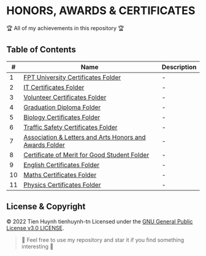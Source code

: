 # HONORS, AWARDS & CERTIFICATES

:trophy: All of my achievements in this repository :trophy:

## Table of Contents
#| Name | Description 
-| ---- | ----------- 
1| [FPT University Certificates Folder](./1-fpt-university) | -
2| [IT Certificates Folder](./2-information-technology) | -
3| [Volunteer Certificates Folder](./3-volunteer) | -
4| [Graduation Diploma Folder](./4-graduation) | -
5| [Biology Certificates Folder](./5-biology) | -
6| [Traffic Safety Certificates Folder](./6-traffic) | -
7| [Association & Letters and Arts Honors and Awards Folder](./7-union-&-letters-and-arts) | -
8| [Certificate of Merit for Good Student Folder](./8-good-grade-high-school) | -
9| [English Certificates Folder](./9-english) | -
10| [Maths Certificates Folder](./9-maths) | -
11| [Physics Certificates Folder](./9-physics) | -

## License & Copyright
&copy; 2022 Tien Huynh tienhuynh-tn Licensed under the [GNU General Public License v3.0 LICENSE](https://github.com/tienhuynh-tn/awards/blob/main/LICENSE).

> :love_you_gesture: Feel free to use my repository and star it if you find something interesting :love_you_gesture:
